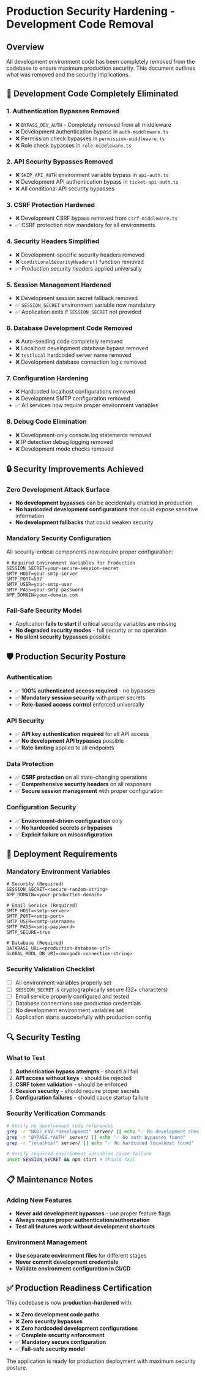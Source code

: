# Production Security Hardening - Development Code Removal

## Overview
All development environment code has been completely removed from the codebase to ensure maximum production security. This document outlines what was removed and the security implications.

## 🚫 Development Code Completely Eliminated

### 1. **Authentication Bypasses Removed**
- ❌ `BYPASS_DEV_AUTH` - Completely removed from all middleware
- ❌ Development authentication bypass in `auth-middleware.ts`
- ❌ Permission check bypasses in `permission-middleware.ts`
- ❌ Role check bypasses in `role-middleware.ts`

### 2. **API Security Bypasses Removed**
- ❌ `SKIP_API_AUTH` environment variable bypass in `api-auth.ts`
- ❌ Development API authentication bypass in `ticket-api-auth.ts`
- ❌ All conditional API security bypasses

### 3. **CSRF Protection Hardened**
- ❌ Development CSRF bypass removed from `csrf-middleware.ts`
- ✅ CSRF protection now mandatory for all environments

### 4. **Security Headers Simplified**
- ❌ Development-specific security headers removed
- ❌ `conditionalSecurityHeaders()` function removed
- ✅ Production security headers applied universally

### 5. **Session Management Hardened**
- ❌ Development session secret fallback removed
- ✅ `SESSION_SECRET` environment variable now mandatory
- ✅ Application exits if `SESSION_SECRET` not provided

### 6. **Database Development Code Removed**
- ❌ Auto-seeding code completely removed
- ❌ Localhost development database bypass removed
- ❌ `testlocal` hardcoded server name removed
- ❌ Development database connection logic removed

### 7. **Configuration Hardening**
- ❌ Hardcoded localhost configurations removed
- ❌ Development SMTP configuration removed
- ✅ All services now require proper environment variables

### 8. **Debug Code Elimination**
- ❌ Development-only console.log statements removed
- ❌ IP detection debug logging removed
- ❌ Development mode checks removed

## 🔒 Security Improvements Achieved

### Zero Development Attack Surface
- **No development bypasses** can be accidentally enabled in production
- **No hardcoded development configurations** that could expose sensitive information
- **No development fallbacks** that could weaken security

### Mandatory Security Configuration
All security-critical components now require proper configuration:

```env
# Required Environment Variables for Production
SESSION_SECRET=your-secure-session-secret
SMTP_HOST=your-smtp-server
SMTP_PORT=587
SMTP_USER=your-smtp-user
SMTP_PASS=your-smtp-password
APP_DOMAIN=your-domain.com
```

### Fail-Safe Security Model
- Application **fails to start** if critical security variables are missing
- **No degraded security modes** - full security or no operation
- **No silent security bypasses** possible

## 🛡️ Production Security Posture

### Authentication
- ✅ **100% authenticated access required** - no bypasses
- ✅ **Mandatory session security** with proper secrets
- ✅ **Role-based access control** enforced universally

### API Security
- ✅ **API key authentication required** for all API access
- ✅ **No development API bypasses** possible
- ✅ **Rate limiting** applied to all endpoints

### Data Protection
- ✅ **CSRF protection** on all state-changing operations
- ✅ **Comprehensive security headers** on all responses
- ✅ **Secure session management** with proper configuration

### Configuration Security
- ✅ **Environment-driven configuration** only
- ✅ **No hardcoded secrets or bypasses**
- ✅ **Explicit failure on misconfiguration**

## 🚀 Deployment Requirements

### Mandatory Environment Variables
```env
# Security (Required)
SESSION_SECRET=<secure-random-string>
APP_DOMAIN=<your-production-domain>

# Email Service (Required)
SMTP_HOST=<smtp-server>
SMTP_PORT=<smtp-port>
SMTP_USER=<smtp-username>
SMTP_PASS=<smtp-password>
SMTP_SECURE=true

# Database (Required)
DATABASE_URL=<production-database-url>
GLOBAL_MODL_DB_URI=<mongodb-connection-string>
```

### Security Validation Checklist
- [ ] All environment variables properly set
- [ ] `SESSION_SECRET` is cryptographically secure (32+ characters)
- [ ] Email service properly configured and tested
- [ ] Database connections use production credentials
- [ ] No development environment variables set
- [ ] Application starts successfully with production config

## 🔍 Security Testing

### What to Test
1. **Authentication bypass attempts** - should all fail
2. **API access without keys** - should be rejected
3. **CSRF token validation** - should be enforced
4. **Session security** - should require proper secrets
5. **Configuration failures** - should cause startup failure

### Security Verification Commands
```bash
# Verify no development code references
grep -r "NODE_ENV.*development" server/ || echo "✅ No development checks found"
grep -r "BYPASS.*AUTH" server/ || echo "✅ No auth bypasses found"
grep -r "localhost" server/ || echo "✅ No hardcoded localhost found"

# Verify required environment variables cause failure
unset SESSION_SECRET && npm start # Should fail
```

## 📋 Maintenance Notes

### Adding New Features
- **Never add development bypasses** - use proper feature flags
- **Always require proper authentication/authorization**
- **Test all features work without development shortcuts**

### Environment Management
- **Use separate environment files** for different stages
- **Never commit development credentials**
- **Validate environment configuration in CI/CD**

## ✅ Production Readiness Certification

This codebase is now **production-hardened** with:
- ❌ **Zero development code paths**
- ❌ **Zero security bypasses**
- ❌ **Zero hardcoded development configurations**
- ✅ **Complete security enforcement**
- ✅ **Mandatory secure configuration**
- ✅ **Fail-safe security model**

The application is ready for production deployment with maximum security posture.